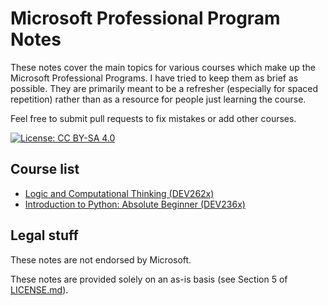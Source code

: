 # Microsoft Professional Program Notes

These notes cover the main topics for various courses which make up the Microsoft Professional Programs. I have tried to keep them as brief as possible. They are primarily meant to be a refresher (especially for spaced repetition) rather than as a resource for people just learning the course.

Feel free to submit pull requests to fix mistakes or add other courses.

[![License: CC BY-SA 4.0](https://img.shields.io/badge/License-CC%20BY--SA%204.0-lightgrey.svg)](https://creativecommons.org/licenses/by-sa/4.0/)

## Course list

* [Logic and Computational Thinking (DEV262x)](Logic%20and%20Computational%20Thinking.md)
* [Introduction to Python: Absolute Beginner (DEV236x)](Introduction%20to%20Python:%20Absolute%20Beginner.md)

## Legal stuff

These notes are not endorsed by Microsoft.

These notes are provided solely on an as-is basis (see Section 5 of [LICENSE.md](LICENSE.md#section-5--disclaimer-of-warranties-and-limitation-of-liability)).